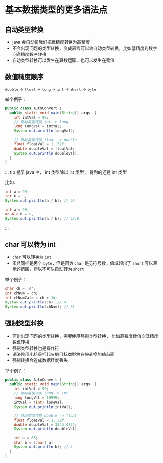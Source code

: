 # 基本数据类型的更多语法点

## 自动类型转换

- java 会自动帮我们把低精度转换为高精度
- 不会出现问题的类型转换，变成语言可以做自动类型转换，比如低精度的数字向高精度数字转换
- 自动类型转换可以发生在算数运算，也可以发生在赋值

## 数值精度顺序

`double` -> `float` -> `long` -> `int` -> `short` -> `byte`

举个例子：

```java
public class AutoConvert {
  public static void main(String[] args) {
    int intVal = 99;
    // 自动类型转换 int -> long
    long longVal = intVal;
    System.out.println(longVal);

    // 自动类型转换 float -> double
    float floatVal = 11.32f;
    double doubleVal = floatVal;
    System.out.println(doubleVal);
  }
}
```

::: tip 提示
java 中， int 类型除以 int 类型， 得到的还是 int 类型

比如:
```java
int a = 99;
int b = 5;
System.out.println(a / b); // 19

int a = 99;
double b = 5;
System.out.println(a / b); // 19.8
```
:::

## char 可以转为 int

- `char` 可以转换为 `int`
- 虽然同样是两个 `byte`，但是因为 `char` 是无符号数，值域超出了 `short` 可以表示的范围，所以不可以自动转为 `short`

举个例子：

```java
char ch = 'A';
int chNum = ch;
int chNumCalc = ch + 10;
System.out.println(ch); // A
System.out.println(chNum); // 65
```
## 强制类型转换

- 可能出现问题的类型转换，需要使用强制类型转换， 比如高精度数值向低精度数值转换
- 强制类型转换也是操作符
- 语法是用小括号括起来的目标类型放在被转换的值前面
- 强制转换会造成数据精度丢失

举个例子：

```java
public class AutoConvert {
  public static void main(String[] args) {
    int intVal = 99;
    // 自动类型转换 long -> int
    long longVal = 19999;
    intVal = (int) longVal;
    System.out.println(intVal);

    // 自动类型转换 double -> float
    float floatVal = 11.32f;
    double doubleVal = 3344.4334;
    System.out.println(doubleVal);

    int a = 65;
    char b = (char) a;
    System.out.println(b); // A
  }
}
```
